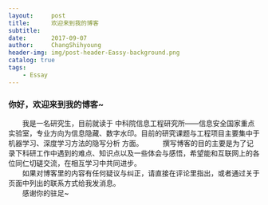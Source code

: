 ```yaml
---
layout:     post
title:      欢迎来到我的博客
subtitle:   
date:       2017-09-07
author:     ChangShihyoung
header-img: img/post-header-Eassy-background.png
catalog: true
tags:
    - Essay
---
```


### 你好，欢迎来到我的博客~  
&emsp;&emsp;我是一名研究生，目前就读于 中科院信息工程研究所——信息安全国家重点实验室，专业方向为信息隐藏、数字水印。目前的研究课题与工程项目主要集中于 机器学习、深度学习方法的隐写分析 方面。  
&emsp;&emsp;撰写博客的目的主要是为了记录下科研工作中遇到的难点、知识点以及一些体会与感悟，希望能和互联网上的各位同仁切磋交流，在相互学习中共同进步。  
&emsp;&emsp;如果对博客里的内容有任何疑议与纠正，请直接在评论里指出，或者通过关于页面中列出的联系方式给我发消息。  
&emsp;&emsp;感谢你的驻足~  

